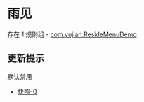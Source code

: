 # 雨见

存在 1 规则组 - [com.yujian.ResideMenuDemo](/src/apps/com.yujian.ResideMenuDemo.ts)

## 更新提示

默认禁用

- [快照-0](https://i.gkd.li/import/import/13224234)
